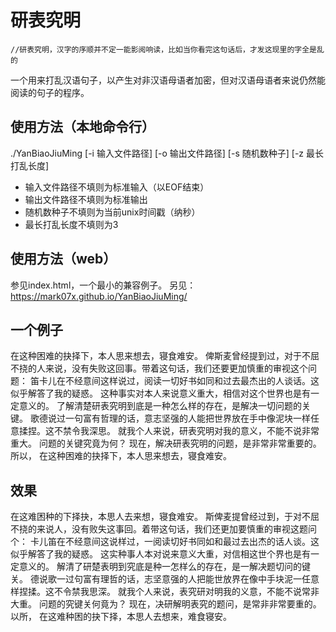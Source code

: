 # 研表究明
<code>//研表究明，汉字的序顺并不定一能影阅响读，比如当你看完这句话后，才发这现里的字全是乱的</code>

一个用来打乱汉语句子，以产生对非汉语母语者加密，但对汉语母语者来说仍然能阅读的句子的程序。

## 使用方法（本地命令行）
./YanBiaoJiuMing \[-i 输入文件路径] \[-o 输出文件路径] \[-s 随机数种子] \[-z 最长打乱长度]
- 输入文件路径不填则为标准输入（以EOF结束）
- 输出文件路径不填则为标准输出
- 随机数种子不填则为当前unix时间戳（纳秒）
- 最长打乱长度不填则为3

## 使用方法（web）
参见index.html，一个最小的兼容例子。
另见：https://mark07x.github.io/YanBiaoJiuMing/

## 一个例子
在这种困难的抉择下，本人思来想去，寝食难安。 俾斯麦曾经提到过，对于不屈不挠的人来说，没有失败这回事。带着这句话，我们还要更加慎重的审视这个问题： 笛卡儿在不经意间这样说过，阅读一切好书如同和过去最杰出的人谈话。这似乎解答了我的疑惑。 这种事实对本人来说意义重大，相信对这个世界也是有一定意义的。 了解清楚研表究明到底是一种怎么样的存在，是解决一切问题的关键。 歌德说过一句富有哲理的话，意志坚强的人能把世界放在手中像泥块一样任意揉捏。这不禁令我深思。 就我个人来说，研表究明对我的意义，不能不说非常重大。 问题的关键究竟为何？ 现在，解决研表究明的问题，是非常非常重要的。 所以， 在这种困难的抉择下，本人思来想去，寝食难安。

## 效果
在这难困种的下择抉，本思人去来想，寝食难安。 斯俾麦提曾经过到，于对不屈不挠的来说人，没有败失这事回。着带这句话，我们还更加要慎重的审视这题问个： 卡儿笛在不经意间这说样过，一阅读切好书同如和最过去出杰的话人谈。这似乎解答了我的疑惑。 这实种事人本对说来意义大重，对信相这世个界也是有一定意义的。 解清了研楚表明到究底是种一怎样么的存在，是一解决题切问的键关。 德说歌一过句富有理哲的话，志坚意强的人把能世放界在像中手块泥一任意样捏揉。这不令禁我思深。 就我个人来说，表究研对明我的义意，不能不说常非大重。 问题的究键关何竟为？ 现在，决研解明表究的题问，是常非非常要重的。 以所， 在这难种困的抉下择，本思人去想来，难食寝安。
